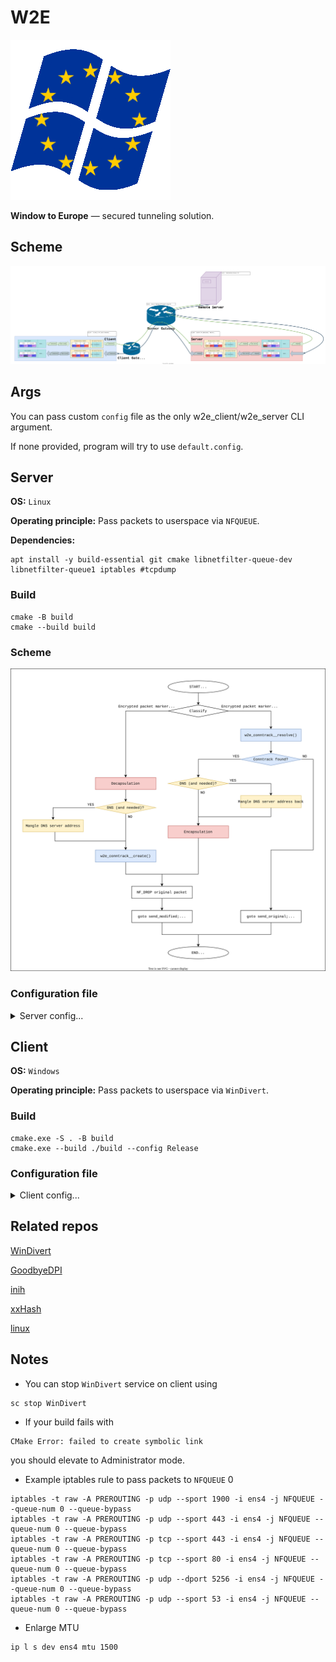 # W2E

![Logo](./misc/w2e_client_logo.png)

**Window to Europe** — secured tunneling solution.

## Scheme

[![w2e_scheme.svg](./misc/w2e_scheme.svg)](https://app.diagrams.net/#H6uoMycop/W2E/master/misc/w2e_scheme.svg)


## Args

You can pass custom `config` file as the only w2e_client/w2e_server CLI argument.

If none provided, program will try to use `default.config`.


## Server

**OS:** `Linux`

**Operating principle:** Pass packets to userspace via `NFQUEUE`.

**Dependencies:**

```
apt install -y build-essential git cmake libnetfilter-queue-dev libnetfilter-queue1 iptables #tcpdump
```

### Build

```
cmake -B build
cmake --build build
```

### Scheme

[![w2e_scheme_server.svg](./misc/w2e_scheme_server.svg)](https://app.diagrams.net/#H6uoMycop/W2E/master/misc/w2e_scheme_server.svg)

### Configuration file

<details>
	<summary>Server config...</summary>

	#### Section **[server]**
	
	##### dns= *{none, ip}*
	
	> Open DNS server address to substitute in DNS queries (may be empty = don't change)
	
	##### ip= *ip*
	
	> Server's IP address
	
	#### Section **[client]**
	
	> May be multiple sections. Describes clients.
	
	##### id= *number in range [0, 255]*
	
	> Client's ID in range [0-255].
	> Corresponding client's source port is calculated as \<prefix\>|\<id\>.
	> Value must be unique in configuration file.
	
	##### key= *string of key length*
	
	> Client's AES key.

</details>

## Client

**OS:** `Windows`

**Operating principle:** Pass packets to userspace via `WinDivert`.

### Build

```
cmake.exe -S . -B build
cmake.exe --build ./build --config Release
```

### Configuration file

<details>
	<summary>Client config...</summary>

	#### Section **[server]**
	
	##### ip= *ip*
	
	> Server's IP address.
	
	#### Section **[client]**
	
	> May be multiple sections. Describes clients.
	
	##### id= *number in range [0, 255]*
	
	> Client's ID in range [0-255].
	> Corresponding client's source port is calculated as \<prefix\>|\<id\>.
	> Value must be unique in configuration file.
	
	##### ip= *ip*
	
	> IP address to use as Source address of encapsulated packets.
	
	##### key= *string of key length*
	
	> Client's AES key.
	
</details>

## Related repos

[WinDivert](https://github.com/basil00/WinDivert)

[GoodbyeDPI](https://github.com/ValdikSS/GoodbyeDPI)

[inih](https://github.com/benhoyt/inih)

[xxHash](https://github.com/Cyan4973/xxHash)

[linux](https://github.com/torvalds/linux)

## Notes

- You can stop `WinDivert` service on client using

```
sc stop WinDivert
```

- If your build fails with

```
CMake Error: failed to create symbolic link
```

you should elevate to Administrator mode.

- Example iptables rule to pass packets to `NFQUEUE` 0

```
iptables -t raw -A PREROUTING -p udp --sport 1900 -i ens4 -j NFQUEUE --queue-num 0 --queue-bypass
iptables -t raw -A PREROUTING -p udp --sport 443 -i ens4 -j NFQUEUE --queue-num 0 --queue-bypass
iptables -t raw -A PREROUTING -p tcp --sport 443 -i ens4 -j NFQUEUE --queue-num 0 --queue-bypass
iptables -t raw -A PREROUTING -p tcp --sport 80 -i ens4 -j NFQUEUE --queue-num 0 --queue-bypass
iptables -t raw -A PREROUTING -p udp --dport 5256 -i ens4 -j NFQUEUE --queue-num 0 --queue-bypass
iptables -t raw -A PREROUTING -p udp --sport 53 -i ens4 -j NFQUEUE --queue-num 0 --queue-bypass
```

- Enlarge MTU

```
ip l s dev ens4 mtu 1500
```


